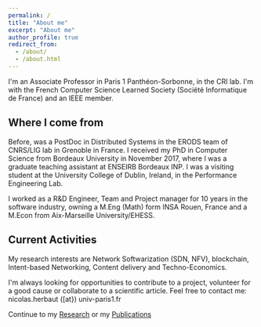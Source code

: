 ```yaml
---
permalink: /
title: "About me"
excerpt: "About me"
author_profile: true
redirect_from: 
  - /about/
  - /about.html
---
```



I'm an Associate Professor in Paris 1 Panthéon-Sorbonne, in the CRI lab. I'm with the French Computer Science Learned Society (Société Informatique de France) and an IEEE member.

## Where I come from

Before, was a PostDoc in Distributed Systems in the ERODS team of CNRS/LIG lab in Grenoble in France. I received my PhD in Computer Science from Bordeaux University in November 2017, where I was a graduate teaching assistant at ENSEIRB Bordeaux INP. I was a visiting student at the University College of Dublin, Ireland, in the Performance Engineering Lab.

I worked as a R&D Engineer, Team and Project manager for 10 years in the software industry, owning a M.Eng (Math) form INSA Rouen, France and a M.Econ from Aix-Marseille University/EHESS.

## Current Activities

My research interests are Network Softwarization (SDN, NFV),  blockchain, Intent-based Networking, Content delivery and Techno-Economics.

I'm always looking for opportunities to contribute to a project, volunteer for a good cause or collaborate to a scientific article. Feel free to contact me: nicolas.herbaut ([at}) univ-paris1.fr

Continue to my [Research](/research) or my [Publications](/publications)
